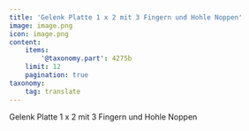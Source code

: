 ```yaml
---
title: 'Gelenk Platte 1 x 2 mit 3 Fingern und Hohle Noppen'
image: image.png
icon: image.png
content:
    items:
        '@taxonomy.part': 4275b
    limit: 12
    pagination: true
taxonomy:
    tag: translate
---
```


Gelenk Platte 1 x 2 mit 3 Fingern und Hohle Noppen
